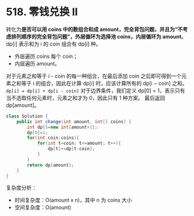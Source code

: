 # 518. 零钱兑换 II

转化为**是否可以用 coins 中的数组合和成 amount，完全背包问题，并且为“不考虑排列顺序的完全背包问题”，外层循环为选择池 coins，内层循环为 amount**。
dp[i] 表示和为 i 的 coin 组合有 dp[i] 种。
- 外层遍历 coins 每个 coin；
- 内层遍历 amount。

对于元素之和等于 i - coin 的每一种组合，在最后添加 coin 之后即可得到一个元素之和等于 i 的组合，因此在计算 dp[i] 时，应该计算所有的 dp[i − coin] 之和。
`dp[i] = dp[i] + dp[i - coin]`
对于边界条件，我们定义 dp[0] = 1，表示只有当不选取任何元素时，元素之和才为 0，因此只有 1 种方案。
最后返回 dp[amount]。
```java
class Solution {
    public int change(int amount, int[] coins) {
        int dp[]=new int[amount+1];
        dp[0]=1;
        for(int coin:coins){
            for(int t=coin; t<=amount; t++){
                dp[t]+=dp[t-coin];
            }
        }
        return dp[amount];
    }
}
```

复杂度分析：
- 时间复杂度：O(amount x n)，其中 n 为 coins 大小
- 空间复杂度：O(amount)
